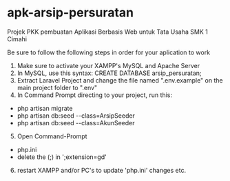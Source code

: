 # apk-arsip-persuratan
Projek PKK pembuatan Aplikasi Berbasis Web untuk Tata Usaha SMK 1 Cimahi

Be sure to follow the following steps in order for your aplication to work
1.  Make sure to activate your XAMPP's MySQL and Apache Server
2.  In MySQL, use this syntax:
  CREATE DATABASE arsip_persuratan;
3. Extract Laravel Project and change the file named ".env.example" on the main project folder to ".env"
4.  In Command Prompt directing to your project, run this:
- php artisan migrate
- php artisan db:seed --class=ArsipSeeder
- php artisan db:seed --class=AkunSeeder
5. Open Command-Prompt
- php.ini
- delete the (;) in ';extension=gd'
6. restart XAMPP and/or PC's to update 'php.ini' changes
etc.
